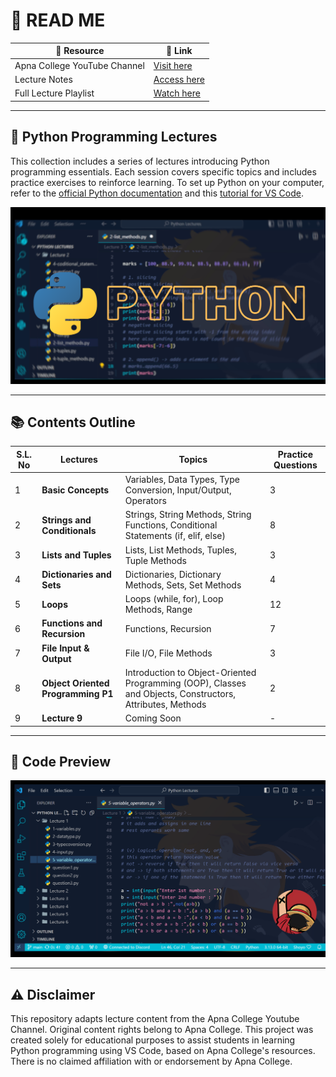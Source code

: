 # 📖 READ ME

| 📂 Resource  | 🔗 Link |
|--------------|---------|
| Apna College YouTube Channel | [Visit here](https://www.youtube.com/@ApnaCollegeOfficial) |
| Lecture Notes | [Access here](https://drive.google.com/drive/folders/1LahwPSc6f9nkxBiRrz6LFUzkrg-Kzvov?usp=sharing) |
| Full Lecture Playlist | [Watch here](https://youtube.com/playlist?list=PLGjplNEQ1it8-0CmoljS5yeV-GlKSUEt0&si=Q4f6_RguRBNUCHn-) |

---

## 🐍 Python Programming Lectures

This collection includes a series of lectures introducing Python programming essentials. Each session covers specific topics and includes practice exercises to reinforce learning. To set up Python on your computer, refer to the [official Python documentation](https://docs.python.org/3/) and this [tutorial for VS Code](https://code.visualstudio.com/docs/python/python-tutorial).

![Python Logo](https://github.com/rishizip/python-lectures/blob/16def3fe01c5fc62ad2f2c2c6336c628534dbd60/PYTHON%202.0.png)

---

## 📚 Contents Outline

  | S.L. No | Lectures   | Topics                                    | Practice Questions |
|-----|-----------|------------------------------------------|--------------------|
| 1 |  **Basic Concepts**  | Variables, Data Types, Type Conversion, Input/Output, Operators | 3 |
| 2 | **Strings and Conditionals** | Strings, String Methods, String Functions, Conditional Statements (if, elif, else) | 8 |
| 3 | **Lists and Tuples**  | Lists, List Methods, Tuples, Tuple Methods | 3 |
| 4 | **Dictionaries and Sets**  | Dictionaries, Dictionary Methods, Sets, Set Methods | 4 |
| 5 | **Loops** | Loops (while, for), Loop Methods, Range | 12 |
| 6 | **Functions and Recursion**  | Functions, Recursion | 7 |
| 7 | **File Input & Output** | File I/O, File Methods | 3 |
| 8 | **Object Oriented Programming P1**  | Introduction to Object-Oriented Programming (OOP), Classes and Objects, Constructors, Attributes, Methods | 2 |
| 9 | **Lecture 9** | Coming Soon | - |

---

## 👀 Code Preview

![Code Snippet Preview](https://github.com/rishizip/python-lectures/blob/b69cf6aaa1189615b2723ed16a26a97285ec9891/Untitled%20design.png)

---

## ⚠️ Disclaimer

This repository adapts lecture content from the Apna College Youtube Channel. Original content rights belong to Apna College. This project was created solely for educational purposes to assist students in learning Python programming using VS Code, based on Apna College's resources. There is no claimed affiliation with or endorsement by Apna College.

